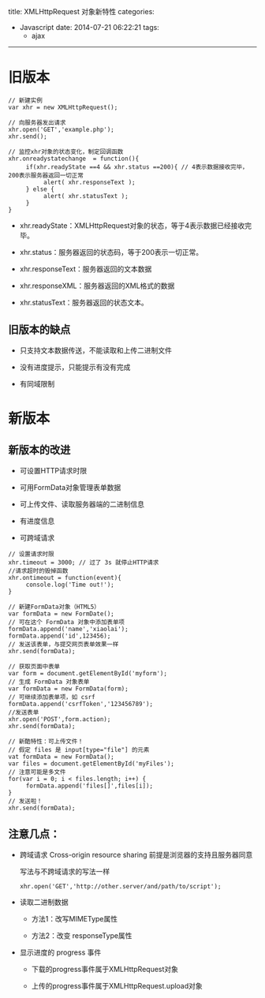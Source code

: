 title: XMLHttpRequest 对象新特性
categories:
  - Javascript
date: 2014-07-21 06:22:21
tags:
	- ajax
	
---

# 旧版本

```
// 新建实例
var xhr = new XMLHttpRequest();

// 向服务器发出请求
xhr.open('GET','example.php');
xhr.send();

// 监控xhr对象的状态变化，制定回调函数
xhr.onreadystatechange  = function(){
     if(xhr.readyState ==4 && xhr.status ==200){ // 4表示数据接收完毕，200表示服务器返回一切正常
          alert( xhr.responseText ); 
     } else {
          alert( xhr.statusText );
     }
}
```

<!-- more -->

- xhr.readyState：XMLHttpRequest对象的状态，等于4表示数据已经接收完毕。

- xhr.status：服务器返回的状态码，等于200表示一切正常。

- xhr.responseText：服务器返回的文本数据

- xhr.responseXML：服务器返回的XML格式的数据

- xhr.statusText：服务器返回的状态文本。


## 旧版本的缺点

- 只支持文本数据传送，不能读取和上传二进制文件

- 没有进度提示，只能提示有没有完成

- 有同域限制


# 新版本


## 新版本的改进

- 可设置HTTP请求时限

- 可用FormData对象管理表单数据

- 可上传文件、读取服务器端的二进制信息

- 有进度信息

- 可跨域请求

```
// 设置请求时限
xhr.timeout = 3000; // 过了 3s 就停止HTTP请求
//请求超时的毁掉函数
xhr.ontimeout = function(event){
     console.log('Time out!');
}

// 新建FormData对象（HTML5）
var formData = new FormDate();
// 可在这个 FormData 对象中添加表单项
formData.append('name','xiaolai');
formData.append('id',123456);
// 发送该表单，与提交网页表单效果一样
xhr.send(formData);

// 获取页面中表单
var form = document.getElementById('myform');
// 生成 FormData 对象表单
var formData = new FormData(form); 
// 可继续添加表单项，如 csrf
formData.append('csrfToken','123456789'); 
//发送表单
xhr.open('POST',form.action);             
xhr.send(formData);

// 新酷特性：可上传文件！
// 假定 files 是 input[type="file"] 的元素
vat formData = new FormData();
var files = document.getElementById('myFiles');
// 注意可能是多文件
for(var i = 0; i < files.length; i++) {
     formData.append('files[]',files[i]);
}
// 发送啦！
xhr.send(formData);
```

## 注意几点：

- 跨域请求 Cross-origin resource sharing 前提是浏览器的支持且服务器同意
	
	写法与不跨域请求的写法一样

	```
	xhr.open('GET','http://other.server/and/path/to/script');
	```

- 读取二进制数据
	
	- 方法1：改写MIMEType属性
	
	- 方法2：改变 responseType属性

- 显示进度的 progress 事件

	- 下载的progress事件属于XMLHttpRequest对象
	
	- 上传的progress事件属于XMLHttpRequest.upload对象










